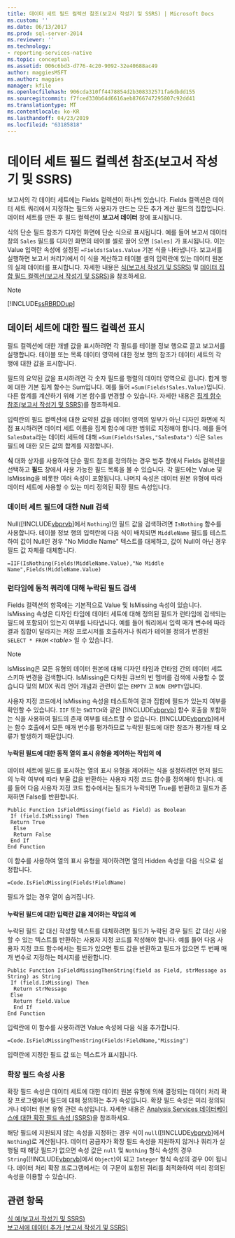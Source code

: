 ```yaml
---
title: 데이터 세트 필드 컬렉션 참조(보고서 작성기 및 SSRS) | Microsoft Docs
ms.custom: ''
ms.date: 06/13/2017
ms.prod: sql-server-2014
ms.reviewer: ''
ms.technology:
- reporting-services-native
ms.topic: conceptual
ms.assetid: 006c6bd3-d776-4c20-9092-32e40688ac49
author: maggiesMSFT
ms.author: maggies
manager: kfile
ms.openlocfilehash: 906cda310ff4478854d2b308332571fa6dbdd155
ms.sourcegitcommit: f7fced330b64d6616aeb8766747295807c92dd41
ms.translationtype: MT
ms.contentlocale: ko-KR
ms.lasthandoff: 04/23/2019
ms.locfileid: "63185818"
---
```

# <a name="dataset-fields-collection-references-report-builder-and-ssrs"></a>데이터 세트 필드 컬렉션 참조(보고서 작성기 및 SSRS)
  보고서의 각 데이터 세트에는 Fields 컬렉션이 하나씩 있습니다. Fields 컬렉션은 데이터 세트 쿼리에서 지정하는 필드와 사용자가 만드는 모든 추가 계산 필드의 집합입니다. 데이터 세트를 만든 후 필드 컬렉션이 **보고서 데이터** 창에 표시됩니다.  
  
 식의 단순 필드 참조가 디자인 화면에 단순 식으로 표시됩니다. 예를 들어 보고서 데이터 창의 `Sales` 필드를 디자인 화면의 테이블 셀로 끌어 오면 `[Sales]` 가 표시됩니다. 이는 Value 입력란 속성에 설정된 `=Fields!Sales.Value` 기본 식을 나타냅니다. 보고서를 실행하면 보고서 처리기에서 이 식을 계산하고 테이블 셀의 입력란에 있는 데이터 원본의 실제 데이터를 표시합니다. 자세한 내용은 [식&#40;보고서 작성기 및 SSRS&#41;](expressions-report-builder-and-ssrs.md) 및 [데이터 집합 필드 컬렉션&#40;보고서 작성기 및 SSRS&#41;](../report-data/dataset-fields-collection-report-builder-and-ssrs.md)을 참조하세요.  
  
> [!NOTE]  
>  [!INCLUDE[ssRBRDDup](../../includes/ssrbrddup-md.md)]  
  
## <a name="displaying-the-field-collection-for-a-dataset"></a>데이터 세트에 대한 필드 컬렉션 표시  
 필드 컬렉션에 대한 개별 값을 표시하려면 각 필드를 테이블 정보 행으로 끌고 보고서를 실행합니다. 테이블 또는 목록 데이터 영역에 대한 정보 행의 참조가 데이터 세트의 각 행에 대한 값을 표시합니다.  
  
 필드의 요약된 값을 표시하려면 각 숫자 필드를 행렬의 데이터 영역으로 끕니다. 합계 행에 대한 기본 집계 함수는 Sum입니다. 예를 들어 `=Sum(Fields!Sales.Value)`입니다. 다른 합계를 계산하기 위해 기본 함수를 변경할 수 있습니다. 자세한 내용은 [집계 함수 참조&#40;보고서 작성기 및 SSRS&#41;](report-builder-functions-aggregate-functions-reference.md)를 참조하세요.  
  
 입력란의 필드 컬렉션에 대한 요약된 값을 데이터 영역의 일부가 아닌 디자인 화면에 직접 표시하려면 데이터 세트 이름을 집계 함수에 대한 범위로 지정해야 합니다. 예를 들어 `SalesData`라는 데이터 세트에 대해 `=Sum(Fields!Sales,"SalesData")` 식은 `Sales` 필드에 대한 모든 값의 합계를 지정합니다.  
  
 **식** 대화 상자를 사용하여 단순 필드 참조를 정의하는 경우 범주 창에서 Fields 컬렉션을 선택하고 **필드** 창에서 사용 가능한 필드 목록을 볼 수 있습니다. 각 필드에는 Value 및 IsMissing을 비롯한 여러 속성이 포함됩니다. 나머지 속성은 데이터 원본 유형에 따라 데이터 세트에 사용할 수 있는 미리 정의된 확장 필드 속성입니다.  
  
### <a name="detecting-nulls-for-a-dataset-field"></a>데이터 세트 필드에 대한 Null 검색  
 Null([!INCLUDE[vbprvb](../../includes/vbprvb-md.md)]에서 `Nothing`)인 필드 값을 검색하려면 `IsNothing` 함수를 사용합니다. 테이블 정보 행의 입력란에 다음 식이 배치되면 `MiddleName` 필드를 테스트하여 값이 Null인 경우 "No Middle Name" 텍스트를 대체하고, 값이 Null이 아닌 경우 필드 값 자체를 대체합니다.  
  
 `=IIF(IsNothing(Fields!MiddleName.Value),"No Middle Name",Fields!MiddleName.Value)`  
  
### <a name="detecting-missing-fields-for-dynamic-queries-at-run-time"></a>런타임에 동적 쿼리에 대해 누락된 필드 검색  
 Fields 컬렉션의 항목에는 기본적으로 Value 및 IsMissing 속성이 있습니다. IsMissing 속성은 디자인 타임에 데이터 세트에 대해 정의된 필드가 런타임에 검색되는 필드에 포함되어 있는지 여부를 나타냅니다. 예를 들어 쿼리에서 입력 매개 변수에 따라 결과 집합이 달라지는 저장 프로시저를 호출하거나 쿼리가 테이블 정의가 변경된 `SELECT * FROM` *\<table>* 일 수 있습니다.  
  
> [!NOTE]  
>  IsMissing은 모든 유형의 데이터 원본에 대해 디자인 타임과 런타임 간의 데이터 세트 스키마 변경을 검색합니다. IsMissing은 다차원 큐브의 빈 멤버를 검색에 사용할 수 없습니다 및의 MDX 쿼리 언어 개념과 관련이 없는 `EMPTY` 고 `NON EMPTY`입니다.  
  
 사용자 지정 코드에서 IsMissing 속성을 테스트하여 결과 집합에 필드가 있는지 여부를 확인할 수 있습니다. `IIF` 또는 `SWITCH`와 같은 [!INCLUDE[vbprvb](../../includes/vbprvb-md.md)] 함수 호출을 포함하는 식을 사용하여 필드의 존재 여부를 테스트할 수 없습니다. [!INCLUDE[vbprvb](../../includes/vbprvb-md.md)]에서는 함수 호출에서 모든 매개 변수를 평가하므로 누락된 필드에 대한 참조가 평가될 때 오류가 발생하기 때문입니다.  
  
#### <a name="example-for-controlling-the-visibility-of-a-dynamic-column-for-a-missing-field"></a>누락된 필드에 대한 동적 열의 표시 유형을 제어하는 작업의 예  
 데이터 세트에 필드를 표시하는 열의 표시 유형을 제어하는 식을 설정하려면 먼저 필드의 누락 여부에 따라 부울 값을 반환하는 사용자 지정 코드 함수를 정의해야 합니다. 예를 들어 다음 사용자 지정 코드 함수에서는 필드가 누락되면 True를 반환하고 필드가 존재하면 False를 반환합니다.  
  
```  
Public Function IsFieldMissing(field as Field) as Boolean  
 If (field.IsMissing) Then  
 Return True  
  Else   
  Return False  
 End If  
End Function  
```  
  
 이 함수를 사용하여 열의 표시 유형을 제어하려면 열의 Hidden 속성을 다음 식으로 설정합니다.  
  
 `=Code.IsFieldMissing(Fields!FieldName)`  
  
 필드가 없는 경우 열이 숨겨집니다.  
  
#### <a name="example-for-controlling-the-text-box-value-for-a-missing-field"></a>누락된 필드에 대한 입력란 값을 제어하는 작업의 예  
 누락된 필드 값 대신 작성할 텍스트를 대체하려면 필드가 누락된 경우 필드 값 대신 사용할 수 있는 텍스트를 반환하는 사용자 지정 코드를 작성해야 합니다. 예를 들어 다음 사용자 지정 코드 함수에서는 필드가 있으면 필드 값을 반환하고 필드가 없으면 두 번째 매개 변수로 지정하는 메시지를 반환합니다.  
  
```  
Public Function IsFieldMissingThenString(field as Field, strMessage as String) as String  
 If (field.IsMissing) Then  
  Return strMessage  
 Else   
  Return field.Value  
  End If  
End Function  
```  
  
 입력란에 이 함수를 사용하려면 Value 속성에 다음 식을 추가합니다.  
  
 `=Code.IsFieldMissingThenString(Fields!FieldName,"Missing")`  
  
 입력란에 지정한 필드 값 또는 텍스트가 표시됩니다.  
  
### <a name="using-extended-field-properties"></a>확장 필드 속성 사용  
 확장 필드 속성은 데이터 세트에 대한 데이터 원본 유형에 의해 결정되는 데이터 처리 확장 프로그램에서 필드에 대해 정의하는 추가 속성입니다. 확장 필드 속성은 미리 정의되거나 데이터 원본 유형 관련 속성입니다. 자세한 내용은 [Analysis Services 데이터베이스에 대한 확장 필드 속성 &#40;SSRS&#41;](../report-data/extended-field-properties-for-an-analysis-services-database-ssrs.md)을 참조하세요.  
  
 해당 필드에 지원되지 않는 속성을 지정하는 경우 식이 `null`([!INCLUDE[vbprvb](../../includes/vbprvb-md.md)]에서 `Nothing`)로 계산됩니다. 데이터 공급자가 확장 필드 속성을 지원하지 않거나 쿼리가 실행될 때 해당 필드가 없으면 속성 값은 `null` 및 `Nothing` 형식 속성의 경우 `String`([!INCLUDE[vbprvb](../../includes/vbprvb-md.md)]에서 `Object`)이 되고 `Integer` 형식 속성의 경우 0이 됩니다. 데이터 처리 확장 프로그램에서는 이 구문이 포함된 쿼리를 최적화하여 미리 정의된 속성을 이용할 수 있습니다.  
  
## <a name="see-also"></a>관련 항목  
 [식 예&#40;보고서 작성기 및 SSRS&#41;](expression-examples-report-builder-and-ssrs.md)   
 [보고서에 데이터 추가 &#40;보고서 작성기 및 SSRS&#41;](../report-data/report-datasets-ssrs.md)  
  
  
